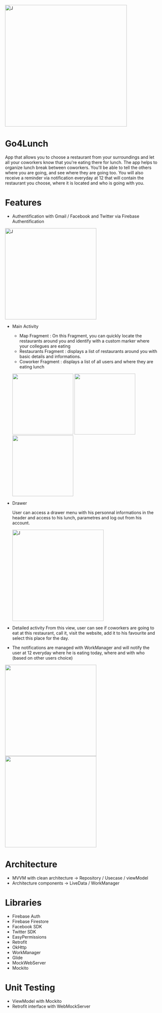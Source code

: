 <img src="https://i.imgur.com/FvlBVwb.png"
alt="J" width="400"/>

# Go4Lunch


App that allows you to choose a restaurant from your surroundings and let all your coworkers know that you're eating there for lunch. The app helps to organize
lunch break between coworkers. You'll be able to tell the others where you are going, and see where they are going too. You will also receive a reminder via notification
everyday at 12 that will contain the restaurant you choose, where it is located and who is going with you.


# Features 

- Authentification with Gmail / Facebook and Twitter via Firebase Authentification


<img src="https://i.imgur.com/11KpQ5s.jpg" alt="J" width="300"/>

- Main Activity 

  - Map Fragment : On this Fragment, you can quickly locate the restaurants around you and identify with a custom marker where your collegues are eating 
  - Restaurants Fragment : displays a list of restaurants around you with basic details and informations.
  - Coworker Fragment : displays a list of all users and where they are eating lunch
  
  <p float="left">
  <img src="https://i.imgur.com/MzyYEh0.jpg" width="200" />
  <img src="https://i.imgur.com/ojnkGgO.jpg" width="200" /> 
  <img src="https://i.imgur.com/RpVN29f.jpg" width="200" />
</p>

- Drawer 
  
  User can access a drawer menu with his personnal informations in the header and access to his lunch, parametres and log out from his account.
  
  <img src="https://i.imgur.com/2cuOBhP.jpg"
  alt="J" width="300"/>
  
- Detailed activity
  From this view, user can see if coworkers are going to eat at this restaurant, call it, visit the website, add it to his favourite and select this place for the day.
- The notifications are managed with WorkManager and will notify the user at 12 everyday where he is eating today, where and with who (based on other users choice)

<p float="left">
  <img src="https://i.imgur.com/0vf9suA.jpg" width="300" />
  <img src="https://i.imgur.com/qpTsjM2.jpg" width="300" /> 
</p>
  
 
 # Architecture
 - MVVM with clean architecture → Repository / Usecase / viewModel
 - Architecture components → LiveData / WorkManager
 
# Libraries 
 - Firebase Auth
 - Firebase Firestore
 - Facebook SDK
 - Twitter SDK
 - EasyPermissions
 - Retrofit
 - OkHttp
 - WorkManager
 - Glide 
 - MockWebServer
 - Mockito 
 
 # Unit Testing
  - ViewModel with Mockito
  - Retrofit interface with WebMockServer
  
 
 
  
  
  
 
  
 


